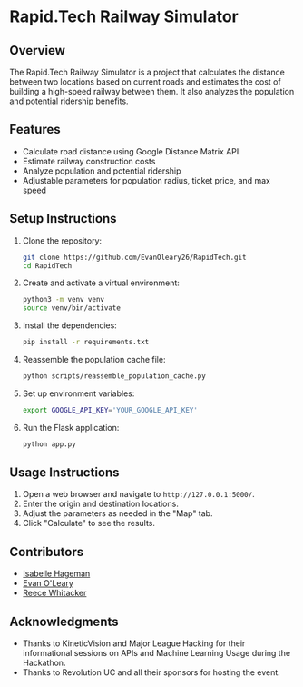 # Rapid.Tech Railway Simulator

## Overview
The Rapid.Tech Railway Simulator is a project that calculates the distance between two locations based on current roads and estimates the cost of building a high-speed railway between them. It also analyzes the population and potential ridership benefits.

## Features
- Calculate road distance using Google Distance Matrix API
- Estimate railway construction costs
- Analyze population and potential ridership
- Adjustable parameters for population radius, ticket price, and max speed

## Setup Instructions
1. Clone the repository:
   ```sh
   git clone https://github.com/EvanOleary26/RapidTech.git
   cd RapidTech
   ```

2. Create and activate a virtual environment:
   ```sh
   python3 -m venv venv
   source venv/bin/activate
   ```

3. Install the dependencies:
   ```sh
   pip install -r requirements.txt
   ```

4. Reassemble the population cache file:
   ```sh
   python scripts/reassemble_population_cache.py
   ```

5. Set up environment variables:
   ```sh
   export GOOGLE_API_KEY='YOUR_GOOGLE_API_KEY'
   ```

6. Run the Flask application:
   ```sh
   python app.py
   ```

## Usage Instructions
1. Open a web browser and navigate to `http://127.0.0.1:5000/`.
2. Enter the origin and destination locations.
3. Adjust the parameters as needed in the "Map" tab.
4. Click "Calculate" to see the results.

## Contributors
- [Isabelle Hageman](https://www.linkedin.com/in/isabelle-hageman/)
- [Evan O'Leary](https://www.linkedin.com/in/evan-o-leary-8509812bb)
- [Reece Whitacker](https://www.linkedin.com/in/reece-whitaker/)

## Acknowledgments
- Thanks to KineticVision and Major League Hacking for their informational sessions on APIs and Machine Learning Usage during the Hackathon.
- Thanks to Revolution UC and all their sponsors for hosting the event.
